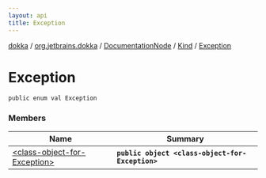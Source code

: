 ```yaml
---
layout: api
title: Exception
---
```

[dokka](../../../../index.html) / [org.jetbrains.dokka](../../../index.html) / [DocumentationNode](../../index.html) / [Kind](../index.html) / [Exception](index.html)


# Exception



```
public enum val Exception
```


### Members

| Name | Summary |
|------|---------|
|[&lt;class-object-for-Exception&gt;](_class-object-for-Exception_.html)|**`public object <class-object-for-Exception>`**|
